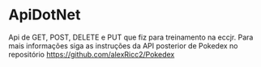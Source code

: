 # ApiDotNet

Api de GET, POST, DELETE e PUT que fiz para treinamento na eccjr.
Para mais informações siga as instruções da API posterior de Pokedex no repositório https://github.com/alexRicc2/Pokedex
